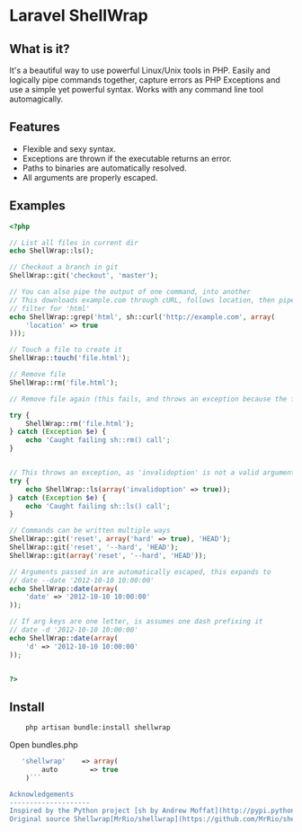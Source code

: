 Laravel ShellWrap
==================

What is it?
------------------

It's a beautiful way to use powerful Linux/Unix tools in PHP. Easily and logically pipe commands together,
capture errors as PHP Exceptions and use a simple yet powerful syntax. Works with any command line tool automagically.

Features 
------------------

* Flexible and sexy syntax.
* Exceptions are thrown if the executable returns an error.
* Paths to binaries are automatically resolved.
* All arguments are properly escaped.

Examples
------------------

```php
<?php 

// List all files in current dir
echo ShellWrap::ls();

// Checkout a branch in git
ShellWrap::git('checkout', 'master');

// You can also pipe the output of one command, into another
// This downloads example.com through cURL, follows location, then pipes through grep to 
// filter for 'html'
echo ShellWrap::grep('html', sh::curl('http://example.com', array(
	'location' => true
)));

// Touch a file to create it
ShellWrap::touch('file.html');

// Remove file
ShellWrap::rm('file.html');

// Remove file again (this fails, and throws an exception because the file doesn't exist)

try {
	ShellWrap::rm('file.html');
} catch (Exception $e) {
	echo 'Caught failing sh::rm() call';
}


// This throws an exception, as 'invalidoption' is not a valid argument
try {
	echo ShellWrap::ls(array('invalidoption' => true));
} catch (Exception $e) {
	echo 'Caught failing sh::ls() call';
}

// Commands can be written multiple ways
ShellWrap::git('reset', array('hard' => true), 'HEAD');
ShellWrap::git('reset', '--hard', 'HEAD');
ShellWrap::git(array('reset', '--hard', 'HEAD'));

// Arguments passed in are automatically escaped, this expands to
// date --date '2012-10-10 10:00:00'
echo ShellWrap::date(array(
	'date' => '2012-10-10 10:00:00'
));

// If arg keys are one letter, is assumes one dash prefixing it
// date -d '2012-10-10 10:00:00'
echo ShellWrap::date(array(
	'd' => '2012-10-10 10:00:00'
));


?>
```

Install
------------------
```php
	php artisan bundle:install shellwrap
```
Open bundles.php

```php
   'shellwrap'    => array(
        auto        => true
    )```

Acknowledgements
--------------------
Inspired by the Python project [sh by Andrew Moffat](http://pypi.python.org/pypi/sh)
Original source Shellwrap[MrRio/shellwrap](https://github.com/MrRio/shellwrap)